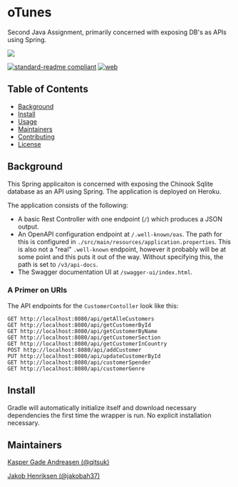 # oTunes
Second Java Assignment, primarily concerned with exposing DB's as APIs using Spring.

<img src="https://images.macrumors.com/t/vMbr05RQ60tz7V_zS5UEO9SbGR0=/1600x900/smart/article-new/2018/05/apple-music-note.jpg"/>

[![standard-readme compliant](https://img.shields.io/badge/standard--readme-OK-green.svg?style=flat-square)](https://github.com/RichardLitt/standard-readme)
[![web](https://img.shields.io/static/v1?logo=heroku&message=Online&label=Heroku&color=430098)](https://otunes-spring-app.herokuapp.com/)

## Table of Contents

- [Background](#background)
- [Install](#install)
- [Usage](#usage)
- [Maintainers](#maintainers)
- [Contributing](#contributing)
- [License](#license)

## Background

This Spring applicaiton is concerned with exposing the Chinook Sqlite database as an API using Spring. The application is deployed on Heroku.

The application consists of the following:

- A basic Rest Controller with one endpoint (`/`) which produces a JSON output.
- An OpenAPI configuration endpoint at `/.well-known/oas`. The path for this is configured in `./src/main/resources/application.properties`. This is also not a "real" `.well-known` endpoint, however it probably will be at some point and this puts it out of the way. Without specifying this, the path is set to `/v3/api-docs`.
- The Swagger documentation UI at `/swagger-ui/index.html`.

### A Primer on URIs

The API endpoints for the `CustomerContoller` look like this:

```
GET http://localhost:8080/api/getAlleCustomers
GET http://localhost:8080/api/getCustomerById
GET http://localhost:8080/api/getCustomerByName
GET http://localhost:8080/api/getCustomerSection
GET http://localhost:8080/api/getCustomerInCountry
POST http://localhost:8080/api/addCustomer
PUT http://localhost:8080/api/updateCustomerById
GET http://localhost:8080/api/customerSpender
GET http://localhost:8080/api/customerGenre
```

## Install

Gradle will automatically initialize itself and download necessary dependencies the first time the wrapper is run. No explicit installation necessary.

## Maintainers

[Kasper Gade Andreasen (@qitsuk)](https://github.com/qitsuk)

[Jakob Henriksen (@jakobah37)](https://gitlab.com/jakobah37)



